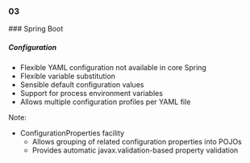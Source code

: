 
<h3 class="chapter-number">03</h3>
### Spring Boot

##### Configuration

* Flexible YAML configuration not available in core Spring
* Flexible variable substitution 
* Sensible default configuration values
* Support for process environment variables
* Allows multiple configuration profiles per YAML file


Note:

* ConfigurationProperties facility
  * Allows grouping of related configuration properties into POJOs
  * Provides automatic javax.validation-based property validation